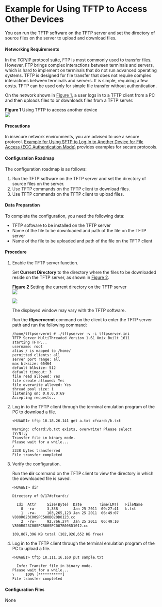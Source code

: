 Example for Using TFTP to Access Other Devices
==============================================

You can run the TFTP software on the TFTP server and set the directory of source files on the server to upload and download files.

#### Networking Requirements

In the TCP/IP protocol suite, FTP is most commonly used to transfer files. However, FTP brings complex interactions between terminals and servers, which is hard to implement on terminals that do not run advanced operating systems. TFTP is designed for file transfer that does not require complex interactions between terminals and servers. It is simple, requiring a few costs. TFTP can be used only for simple file transfer without authentication.

On the network shown in [Figure 1](#EN-US_TASK_0172360135__fig_dc_vrp_basic_cfg_011101), a user logs in to a TFTP client from a PC and then uploads files to or downloads files from a TFTP server.

**Figure 1** Using TFTP to access another device  
![](images/fig_dc_vrp_basic_cfg_011101.png)  


#### Precautions

In insecure network environments, you are advised to use a secure protocol. [Example for Using SFTP to Log In to Another Device for File Access (ECC Authentication Mode)](dc_vrp_basic_cfg_0121.html) provides examples for secure protocols.


#### Configuration Roadmap

The configuration roadmap is as follows:

1. Run the TFTP software on the TFTP server and set the directory of source files on the server.
2. Use TFTP commands on the TFTP client to download files.
3. Use TFTP commands on the TFTP client to upload files.

#### Data Preparation

To complete the configuration, you need the following data:

* TFTP software to be installed on the TFTP server
* Name of the file to be downloaded and path of the file on the TFTP server
* Name of the file to be uploaded and path of the file on the TFTP client

#### Procedure

1. Enable the TFTP server function.
   
   
   
   Set **Current Directory** to the directory where the files to be downloaded reside on the TFTP server, as shown in [Figure 2](#EN-US_TASK_0172360135__fig_dc_vrp_basic_cfg_011102).
   
   **Figure 2** Setting the current directory on the TFTP server  
   ![](images/fig_dc_vrp_basic_cfg_011102.png)  
   
   ![](../../../../public_sys-resources/note_3.0-en-us.png) 
   
   The displayed window may vary with the TFTP software.
   
   Run the **tftpservermt** command on the client to enter the TFTP server path and run the following command:
   
   ```
   /home/tftpservermt # ./tftpserver -v -i tftpserver.ini
   TFTP Server MultiThreaded Version 1.61 Unix Built 1611
   starting TFTP...
   username: root
   alias / is mapped to /home/
   permitted clients: all
   server port range: all
   max blksize: 65464
   default blksize: 512
   default timeout: 3
   file read allowed: Yes
   file create allowed: Yes
   file overwrite allowed: Yes
   thread pool size: 1
   listening on: 0.0.0.0:69
   Accepting requests..
   ```
2. Log in to the TFTP client through the terminal emulation program of the PC to download a file.
   
   
   ```
   <HUAWEI> tftp 10.18.26.141 get a.txt cfcard:/b.txt
   ```
   ```
   Warning: cfcard:/b.txt exists, overwrite? Please select
   [Y/N]:y
   Transfer file in binary mode.
   Please wait for a while...
   /
   3338 bytes transferred
   File transfer completed
   ```
3. Verify the configuration.
   
   
   
   Run the **dir** command on the TFTP client to view the directory in which the downloaded file is saved.
   
   ```
   <HUAWEI> dir
   ```
   ```
   Directory of 0/17#cfcard:/
   
     Idx  Attr     Size(Byte)  Date        Time(LMT)   FileName
       0  -rw-     3,338       Jan 25 2011  09:27:41   b.txt
       1  -rw-     103,265,123 Jan 25 2011  06:49:07   V800R023C00SPC500B020D0123.cc
       2  -rw-     92,766,274  Jan 25 2011  06:49:10   V800R023C00SPC500SPC007B008D1012.cc
   
   109,867,396 KB total (102,926,652 KB free)
   ```
4. Log in to the TFTP client through the terminal emulation program of the PC to upload a file.
   
   
   ```
   <HUAWEI> tftp 10.111.16.160 put sample.txt
   ```
   ```
     Info: Transfer file in binary mode.
   Please wait for a while...
   \     100% [***********]
   File transfer completed
   ```

#### Configuration Files

None